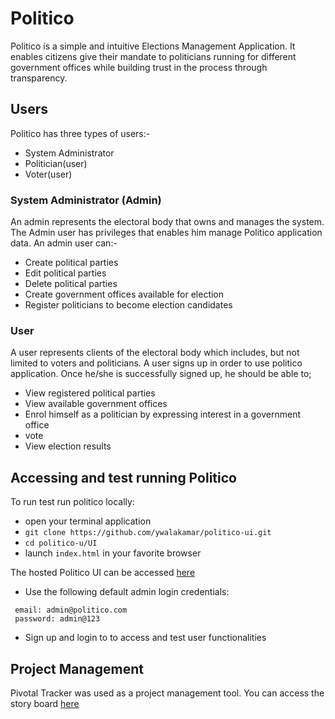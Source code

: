 # Politico 
Politico is a simple and intuitive Elections Management Application.
It enables citizens give their mandate to politicians running for different government offices
while building trust in the process through transparency.

## Users

Politico has three types of users:-
- System Administrator
- Politician(user)
- Voter(user)

### System Administrator (Admin)
An admin represents the electoral body that owns and manages the system.
The Admin user has privileges that enables him manage Politico application data. An admin user can:-
 - Create political parties
 - Edit political parties 
 - Delete political parties
 - Create government offices available for election
 - Register politicians to become election candidates

 ### User
 A user represents clients of the electoral body which includes, but not limited to voters and politicians.
 A user signs up in order to use politico application. Once he/she is successfully signed up, he should be able to;
 - View registered political parties
 - View available government offices
 - Enrol himself as a politician by expressing interest in a government office
 - vote
 - View election results


## Accessing and test running Politico
To run test run politico locally:
- open your terminal application
- `git clone https://github.com/ywalakamar/politico-ui.git`
- `cd politico-u/UI`
- launch `index.html` in your favorite browser

The hosted Politico UI can be accessed [here](https://ywalakamar.github.io/politico-ui/UI/)

* Use the following default admin login credentials:
```
 email: admin@politico.com
 password: admin@123
```

* Sign up and login to to access and test user functionalities

## Project Management
Pivotal Tracker was used as a project management tool. You can access the story board [here](https://www.pivotaltracker.com/n/projects/2241895)

